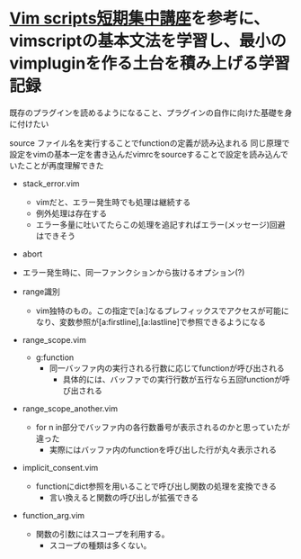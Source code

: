 # [Vim scripts短期集中講座](https://mattn.kaoriya.net/software/vim/20111202085236.htm)を参考に、vimscriptの基本文法を学習し、最小のvimpluginを作る土台を積み上げる学習記録
既存のプラグインを読めるようになること、プラグインの自作に向けた基礎を身に付けたい

source ファイル名を実行することでfunctionの定義が読み込まれる
同じ原理で設定をvimの基本一定を書き込んだvimrcをsourceすることで設定を読み込んでいたことが再度理解できた

- stack_error.vim
	- vimだと、エラー発生時でも処理は継続する
	- 例外処理は存在する
	- エラー多量に吐いてたらこの処理を追記すればエラー(メッセージ)回避はできそう

- abort
 - エラー発生時に、同一ファンクションから抜けるオプション(?)
- range識別
	- vim独特のもの。この指定で[a:]なるプレフィックスでアクセスが可能になり、変数参照が[a:firstline],[a:lastline]で参照できるようになる

- range_scope.vim
	- g:function
		- 同一バッファ内の実行される行数に応じてfunctionが呼び出される
			- 具体的には、バッファでの実行行数が五行なら五回functionが呼び出される

- range_scope_another.vim
	- for n in部分でバッファ内の各行数番号が表示されるのかと思っていたが違った
		- 実際にはバッファ内のfunctionを呼び出した行が丸々表示される

- implicit_consent.vim
	- functionにdict参照を用いることで呼び出し関数の処理を変換できる
		- 言い換えると関数の呼び出しが拡張できる

- function_arg.vim
	- 関数の引数にはスコープを利用する。
		- スコープの種類は多くない。
